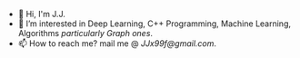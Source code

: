 - 👋 Hi, I'm J.J.
- 👀 I’m interested in Deep Learning, C++ Programming, Machine Learning, Algorithms _particularly Graph ones_.
- 📫 How to reach me? mail me @ _JJx99f@gmail.com_.

<!---
JJx995/JJx995 is a ✨ special ✨ repository because its `README.md` (this file) appears on your GitHub profile.
You can click the Preview link to take a look at your changes.
--->
